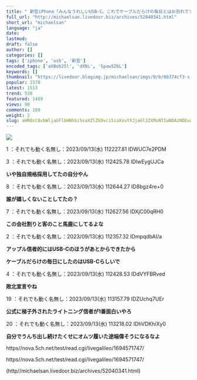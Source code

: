 ```yaml
---
title: " 新型iPhone「みんなうれしいUSB-C。これでケーブルだらけの毎日とはお別れです」"
full_url: "http://michaelsan.livedoor.biz/archives/52040341.html"
short_url: "michaelsan"
language: "ja"
date: 
lastmod: 
draft: false
author: []
categories: []
tags: ['iphone', 'usb', '新型']
encoded_tags: ['aXBob25l', 'dXNi', '5paw5Z6L']
keywords: []
thumbnail: "https://livedoor.blogimg.jp/michaelsan/imgs/0/b/0b374cf3-s.jpg"
popular: 1578
latest: 1513
trend: 538
featured: 1469
views: 98
comments: 109
weight: 2
slug: aHR0cC8vbWljaGFlbHNhbi5saXZlZG9vci5iaXovYXJjaGl2ZXMvNTIwNDAzNDEuaHRtbA==
---
```


![](https://livedoor.blogimg.jp/michaelsan/imgs/0/b/0b374cf3-s.jpg)

<div><p>1 ：それでも動く名無し：2023/09/13(水) 112227.81 IDWUC7e2PDM</p><p>3 ：それでも動く名無し：2023/09/13(水) 112425.78 IDlwEygUJCa</p><b><p>いや独自規格採用してたの自分やん </p></b><p>8 ：それでも動く名無し：2023/09/13(水) 112644.27 ID8bgz4re+0</p><p><p><b></b></p></p><b><p>誰が嬉しくないことしてたの？ </p></b><p>7 ：それでも動く名無し：2023/09/13(水) 112627.56 IDXjC00qRH0</p><b><p>この会社割りと客のこと馬鹿にしてるよな </p></b><p>2 ：それでも動く名無し：2023/09/13(水) 112357.32 IDmpqdbAI/a</p><p><p><b><p>アップル信者的にはUSB-Cのほうがあとからできたから</p></b></p></p><p><p><b><p></p></b></p></p><p><b><p>ケーブルだらけの毎日にしたのはUSB-Cらしいで </p></b></p><p>4 ：それでも動く名無し：2023/09/13(水) 112428.53 IDdVYFBRved</p><b><p>敗北宣言やね </p></b><p>19 ：それでも動く名無し：2023/09/13(水) 113157.79 IDZUchq7UEr</p><b><p>公式に梯子外されたライトニング信者が1番面白いやろ </p></b><p>20 ：それでも動く名無し：2023/09/13(水) 113218.02 IDhVDKhiXy0</p><b><p>自分でうんち出し続けたくせにオムツ履いた途端偉そうになるなよ </p></b>https//nova.5ch.net/test/read.cgi/livegalileo/1694571747/<br clear='all'> <p id='a6850dc6aefc0d5bbff2bea180d92d89'> </p> <p id='a6850dc6aefc0d5bbff2bea180d92d89'> </p> <p class='alistcloud-container-6795'></p> <p>https//nova.5ch.net/test/read.cgi/livegalileo/1694571747/</p></div>

(http//michaelsan.livedoor.biz/archives/52040341.html)
